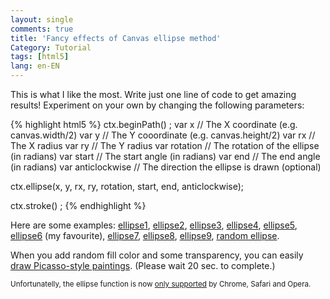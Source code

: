 ```yaml
---
layout: single
comments: true
title: 'Fancy effects of Canvas ellipse method'
Category: Tutorial
tags: [html5]
lang: en-EN
---
```


This is what I like the most. Write just one line of code to get amazing results! Experiment on your own by changing the following parameters:

{% highlight html5 %} ctx.beginPath() ;
  var x             // The X coordinate (e.g. canvas.width/2)
  var y             // The Y cooordinate (e.g. canvas.height/2)
  var rx            // The X radius
  var ry            // The Y radius
  var rotation      // The rotation of the ellipse (in radians)
  var start         // The start angle (in radians)
  var end           // The end angle (in radians)
  var anticlockwise // The direction the ellipse is drawn (optional)
  
ctx.ellipse(x, y, rx, ry, rotation, start, end, anticlockwise);

ctx.stroke() ;
{% endhighlight %} 

Here are some examples: 
[ellipse1](https://solipsyzm.pl/demo/index.html), 
[ellipse2](https://solipsyzm.pl/demo/index2.html), 
[ellipse3](https://solipsyzm.pl/demo/index3.html), 
[ellipse4](https://solipsyzm.pl/demo/index4.html), 
[ellipse5](https://solipsyzm.pl/demo/index5.html), 
[ellipse6](https://solipsyzm.pl/demo/index6.html) (my favourite), 
[ellipse7](https://solipsyzm.pl/demo/index7.html), 
[ellipse8](https://solipsyzm.pl/demo/index8.html), 
[ellipse9](https://solipsyzm.pl/demo/index9.html), 
[random ellipse](https://solipsyzm.pl/demo/random.html). 

When you add random fill color and some transparency, you can easily [draw Picasso-style paintings](https://solipsyzm.pl/demo/index10.html). (Please wait 20 sec. to complete.)

<small>Unfortunatelly, the ellipse function is now [only supported](http://caniuse.com/#search=ellipse) by Chrome, Safari and Opera.</small>
